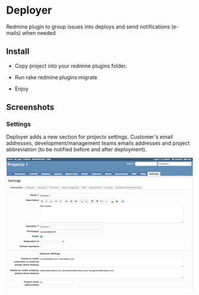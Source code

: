 # Deployer
Redmine plugin to group issues into deploys and send notifications (e-mails) when needed

## Install
* Copy project into your redmine plugins folder.

* Run rake redmine:plugins:migrate

* Enjoy

## Screenshots

### Settings

Deployer adds a new section for projects settings. Customer's email addresses, development/management teams emails addresses and project abbreviation (to be notified before and after deployment).

![Project Settings](screenshots/0.png)